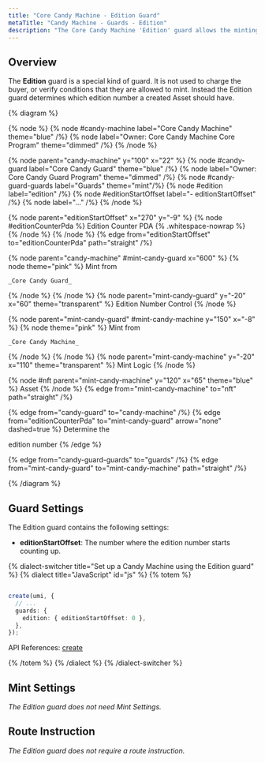 ```yaml
---
title: "Core Candy Machine - Edition Guard"
metaTitle: "Candy Machine - Guards - Edition"
description: "The Core Candy Machine 'Edition' guard allows the minting of Editions from a Core Candy Machine."
---
```


## Overview

The **Edition** guard is a special kind of guard. It is not used to charge the buyer, or verify conditions that they are allowed to mint. Instead the Edition guard determines which edition number a created Asset should have. 

{% diagram  %}

{% node %}
{% node #candy-machine label="Core Candy Machine" theme="blue" /%}
{% node label="Owner: Core Candy Machine Core Program" theme="dimmed" /%}
{% /node %}

{% node parent="candy-machine" y="100" x="22" %}
{% node #candy-guard label="Core Candy Guard" theme="blue" /%}
{% node label="Owner: Core Candy Guard Program" theme="dimmed" /%}
{% node #candy-guard-guards label="Guards" theme="mint"/%}
{% node #edition label="edition" /%}
{% node #editionStartOffset label="- editionStartOffset" /%}
{% node label="..." /%}
{% /node %}

{% node parent="editionStartOffset" x="270" y="-9"  %}
{% node #editionCounterPda %}
Edition Counter PDA {% .whitespace-nowrap %}
{% /node %}
{% /node %}
{% edge from="editionStartOffset" to="editionCounterPda" path="straight" /%}

{% node parent="candy-machine" #mint-candy-guard x="600" %}
  {% node theme="pink" %}
    Mint from

    _Core Candy Guard_
  {% /node %}
{% /node %}
{% node parent="mint-candy-guard" y="-20" x="60" theme="transparent" %}
  Edition Number Control
{% /node %}

{% node parent="mint-candy-guard" #mint-candy-machine y="150" x="-8" %}
  {% node theme="pink" %}
    Mint from 
    
    _Core Candy Machine_
  {% /node %}
{% /node %}
{% node parent="mint-candy-machine" y="-20" x="110" theme="transparent" %}
  Mint Logic
{% /node %}

{% node #nft parent="mint-candy-machine" y="120" x="65" theme="blue" %}
  Asset
{% /node %}
{% edge from="mint-candy-machine" to="nft" path="straight" /%}

{% edge from="candy-guard" to="candy-machine" /%}
{% edge from="editionCounterPda" to="mint-candy-guard" arrow="none" dashed=true %}
Determine the 

edition number
{% /edge %}

{% edge from="candy-guard-guards" to="guards" /%}
{% edge from="mint-candy-guard" to="mint-candy-machine" path="straight" /%}

{% /diagram %}

## Guard Settings

The Edition guard contains the following settings:

- **editionStartOffset**: The number where the edition number starts counting up.

{% dialect-switcher title="Set up a Candy Machine using the Edition guard" %}
{% dialect title="JavaScript" id="js" %}
{% totem %}

```ts

create(umi, {
  // ...
  guards: {
    edition: { editionStartOffset: 0 },
  },
});
```

API References: [create](https://mpl-core-candy-machine.typedoc.metaplex.com/functions/create.html)

{% /totem %}
{% /dialect %}
{% /dialect-switcher %}

## Mint Settings

_The Edition guard does not need Mint Settings._

## Route Instruction

_The Edition guard does not require a route instruction._
